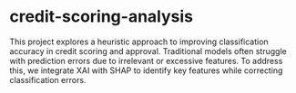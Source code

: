 # credit-scoring-analysis
This project explores a heuristic approach to improving classification accuracy in credit scoring and approval. Traditional models often struggle with prediction errors due to irrelevant or excessive features. To address this, we integrate XAI with SHAP to identify key features while correcting classification errors.

